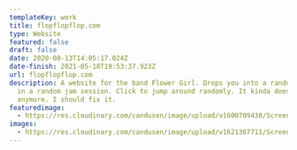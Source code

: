 ```yaml
---
templateKey: work
title: flopflopflop.com
type: Website
featured: false
draft: false
date: 2020-08-13T14:05:17.024Z
date-finish: 2021-05-18T19:53:37.923Z
url: flopflopflop.com
description: A website for the band Flower Girl. Drops you into a random point
  in a random jam session. Click to jump around randomly. It kinda doesn't work
  anymore. I should fix it.
featuredimage:
  - https://res.cloudinary.com/candusen/image/upload/v1600709438/Screen_Shot_2020-09-21_at_1.30.21_PM_h7c5zo.png
images:
  - https://res.cloudinary.com/candusen/image/upload/v1621367711/Screen_Shot_2021-05-18_at_3.54.58_PM_l9hbqq.png
---
```

